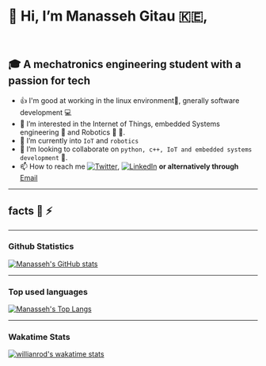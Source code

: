 # 👋 Hi, I’m **Manasseh Gitau** 🇰🇪,

&nbsp;
## 🎓 A mechatronics engineering student with a passion for tech

- 👍 I'm good at working in the linux environment🐧, gnerally software development :computer:
- 👀 I’m interested in the Internet of Things, embedded Systems engineering 📡 and Robotics 🤖 🚀.
- 🌱 I’m currently  into `IoT` and `robotics`
- 💞️ I’m looking to collaborate on `python, c++, IoT and embedded systems development` :robot:.
- 📫 How to reach me <a href="https://twitter.com/GitauManasseh"><img src="https://img.shields.io/twitter/follow/GitauManasseh?label=@GitauManasseh&style=social" alt="Twitter"></a>, <a href="https://www.linkedin.com/in/manasseh-gitau-756726224/"><img src="https://img.shields.io/badge/LinkedIn--_.svg?style=social&logo=linkedin" alt="LinkedIn"></a> **or alternatively through** [Email](gitaumanasseh1@gmail.com)
 ___
##  facts :muscle: ⚡
___
### Github Statistics
[![Manasseh's GitHub stats](https://github-readme-stats.vercel.app/api?username=kimanigitau01&show_icons=True&hide_border=false&theme=merko)](https://github.com/anuraghazra/github-readme-stats)
___
### Top used languages
[![Manasseh's Top Langs](https://github-readme-stats.vercel.app/api/top-langs/?username=kimanigitau01&langs_count=10&layout=compact&theme=merko)](https://github.com/anuraghazra/github-readme-stats)
___
### Wakatime Stats
[![willianrod's wakatime stats](https://github-readme-stats.vercel.app/api/wakatime?username=kimanigitau01&layout=compact&theme=merko)](https://github.com/anuraghazra/github-readme-stats)
<!---
kimanigitau01/kimanigitau01 is a ✨ special ✨ repository because its `README.md` (this file) appears on your GitHub profile.
You can click the Preview link to take a look at your changes.
--->
